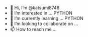 - 👋 Hi, I’m @katsumi8748
- 👀 I’m interested in ... PYTHON
- 🌱 I’m currently learning ... PYTHON
- 💞️ I’m looking to collaborate on ... 
- 📫 How to reach me ...

<!---
katsumi8748/katsumi8748 is a ✨ special ✨ repository because its `README.md` (this file) appears on your GitHub profile.
You can click the Preview link to take a look at your changes.
--->

